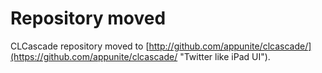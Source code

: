 Repository moved
=========

CLCascade repository moved to [http://github.com/appunite/clcascade/](https://github.com/appunite/clcascade/ "Twitter like iPad UI").
